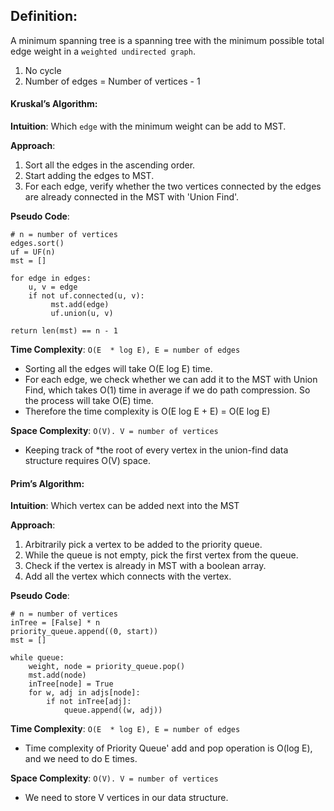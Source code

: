 ## Definition:
A minimum spanning tree is a spanning tree with the minimum possible total edge weight in a `weighted undirected graph`. 
1. No cycle
2. Number of edges = Number of vertices - 1

#### Kruskal’s Algorithm:
**Intuition**: Which `edge` with the minimum weight can be add to MST.

**Approach**:
1. Sort all the edges in the ascending order.
2. Start adding the edges to MST.
3. For each edge, verify whether the two vertices connected by the edges are already connected in the MST with 'Union Find'.

**Pseudo Code**:
```
# n = number of vertices 
edges.sort()
uf = UF(n)
mst = []

for edge in edges:
	u, v = edge
	if not uf.connected(u, v):
		 mst.add(edge)
		 uf.union(u, v)
   
return len(mst) == n - 1
```

**Time Complexity**:  `O(E  * log E), E = number of edges`
* Sorting all the edges will take O(E log E) time.
* For each edge, we check whether we can add it to the MST with Union Find, which takes O(1) time in average if we do path compression. So the process will take O(E) time.
* Therefore the time complexity is O(E log E + E) = O(E log E)

**Space Complexity**: `O(V). V = number of vertices`
* Keeping track of *the root of every vertex in the union-find data structure requires O(V) space. 

#### Prim’s Algorithm:

**Intuition**:  Which vertex can be added next into the MST

**Approach**:
1. Arbitrarily pick a vertex to be added to the priority queue.
2. While the queue is not empty, pick the first vertex from the queue.
3. Check if the vertex is already in MST with a boolean array.
4. Add all the vertex which connects with the vertex.

**Pseudo Code**:
```
# n = number of vertices 
inTree = [False] * n
priority_queue.append((0, start))
mst = []

while queue:
	weight, node = priority_queue.pop()
	mst.add(node)
	inTree[node] = True
	for w, adj in adjs[node]:
		if not inTree[adj]:
			queue.append((w, adj))
```

**Time Complexity**:  `O(E  * log E), E = number of edges`
* Time complexity of Priority Queue' add and pop operation is O(log E), and we need to do E times.


**Space Complexity**: `O(V). V = number of vertices`
* We need to store V vertices in our data structure.